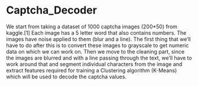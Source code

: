 # Captcha_Decoder
We start from taking a dataset of 1000 captcha images (200*50) from kaggle.[1] Each image has a 5 letter word that also contains numbers. The images have noise applied to them (blur and a line). The first thing that we’ll have to do after this is to convert these images to grayscale to get numeric data on which we can work on. Then we move to the cleaning part, since the images are blurred and with a line passing through the text, we’ll have to work around that and segment individual characters from the image and extract features required for training a Clustering algorithm (K-Means) which will be used to decode the captcha values.
